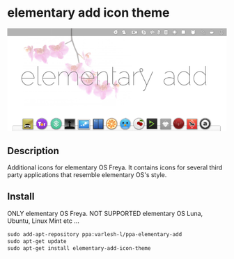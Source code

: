 # elementary add icon theme

![Screenshot icons](preview.png)
## Description
Additional icons for elementary OS Freya. It contains icons for several third party applications that resemble elementary OS's style.

## Install
ONLY elementary OS Freya. NOT SUPPORTED elementary OS Luna, Ubuntu, Linux Mint etc ...
```
sudo add-apt-repository ppa:varlesh-l/ppa-elementary-add
sudo apt-get update
sudo apt-get install elementary-add-icon-theme
```

